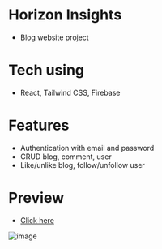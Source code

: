 # Horizon Insights
- Blog website project

# Tech using
- React, Tailwind CSS, Firebase

# Features
- Authentication with email and password
- CRUD blog, comment, user
- Like/unlike blog, follow/unfollow user

# Preview
- [Click here](https://blog-app-horizon.vercel.app/)

![image](https://github.com/mtrong100/blog-app/assets/94778246/029aac9e-36cf-47c3-8b9c-22799ce6b311)
